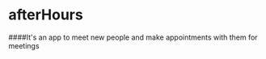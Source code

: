 afterHours
===========

####It's an app to meet new people and make appointments with them for meetings

